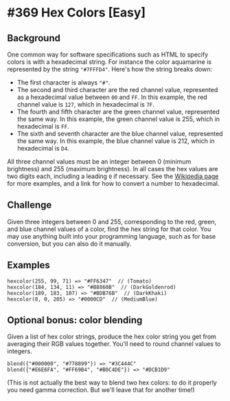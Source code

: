 # #369 Hex Colors [Easy]

## Background
One common way for software specifications such as HTML to specify colors is with a hexadecimal string. For instance the color aquamarine is represented by the string `"#7FFFD4"`.
Here's how the string breaks down:

- The first character is always `"#"`.
- The second and third character are the red channel value, represented as a hexadecimal value between `00` and `FF`. In this example, the red channel value is `127`, which in hexadecimal is `7F`.
- The fourth and fifth character are the green channel value, represented the same way. In this example, the green channel value is 255, which in hexadecimal is `FF`.
- The sixth and seventh character are the blue channel value, represented the same way. In this example, the blue channel value is 212, which in hexadecimal is `D4`.

All three channel values must be an integer between 0 (minimum brightness) and 255 (maximum brightness). In all cases the hex values are two digits each, including a leading `0` if necessary.
See the [Wikipedia page](https://en.wikipedia.org/wiki/Web_colors#Converting_RGB_to_hexadecimal) for more examples, and a link for how to convert a number to hexadecimal.

## Challenge
Given three integers between 0 and 255, corresponding to the red, green, and blue channel values of a color, find the hex string for that color.
You may use anything built into your programming language, such as for base conversion, but you can also do it manually.

## Examples
```
hexcolor(255, 99, 71) => "#FF6347"  // (Tomato)
hexcolor(184, 134, 11) => "#B8860B"  // (DarkGoldenrod)
hexcolor(189, 183, 107) => "#BDB76B"  // (DarkKhaki)
hexcolor(0, 0, 205) => "#0000CD"  // (MediumBlue)
```

## Optional bonus: color blending
Given a list of hex color strings, produce the hex color string you get from averaging their RGB values together. You'll need to round channel values to integers.

```
blend({"#000000", "#778899"}) => "#3C444C"
blend({"#E6E6FA", "#FF69B4", "#B0C4DE"}) => "#DCB1D9"
```

(This is not actually the best way to blend two hex colors: to do it properly you need gamma correction. But we'll leave that for another time!)